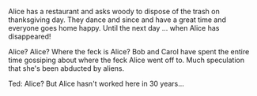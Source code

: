
Alice has a restaurant and asks woody to dispose of the trash on thanksgiving day. They dance and since and have a great time and everyone goes home happy. Until the next day ... when Alice has disappeared! 

Alice? Alice? Where the feck is Alice?  Bob and Carol have spent the entire time gossiping about where the feck Alice went off to. Much speculation that she's been abducted by aliens.

Ted: Alice? But Alice hasn't worked here in 30 years...
